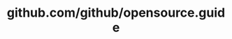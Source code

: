 ---
layout: post
title: github.com/github/opensource.guide
categories: link
tags: [انگلیسی, گیت‌هاب, برنامه‌نویسی]
---